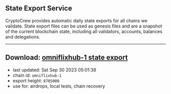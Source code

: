## State Export Service
CryptoCrew provides automatic daily state exports for all chains we validate. State export files can be used as genesis files and are a snapshot of the current blockchain state, including all validators, accounts, balances and delegations.

---
**Download: [omniflixhub-1 state export](https://dl.ccvalidators.com/SERVICE/omniflixhub/omniflixhub-1_export_8705000.json)**
---

- last updated: Sat Sep 30 2023 05:01:38
- chain id: `omniflixhub-1`
- export height: `8705000`
- use for: airdrops, local tests, chain recovery

